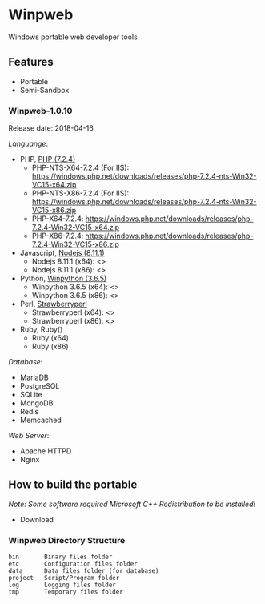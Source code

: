 # Winpweb
Windows portable web developer tools

## Features
* Portable
* Semi-Sandbox

### Winpweb-1.0.10 ###
Release date: 2018-04-16

*Languange*:
* PHP, [PHP (7.2.4)](https://windows.php.net/index.php)
  * PHP-NTS-X64-7.2.4 (For IIS): <https://windows.php.net/downloads/releases/php-7.2.4-nts-Win32-VC15-x64.zip>
  * PHP-NTS-X86-7.2.4 (For IIS): <https://windows.php.net/downloads/releases/php-7.2.4-nts-Win32-VC15-x86.zip>
  * PHP-X64-7.2.4: <https://windows.php.net/downloads/releases/php-7.2.4-Win32-VC15-x64.zip>
  * PHP-X86-7.2.4: <https://windows.php.net/downloads/releases/php-7.2.4-Win32-VC15-x86.zip>
* Javascript, [Nodejs (8.11.1)](https://nodejs.org/en/)
  * Nodejs 8.11.1 (x64): <>
  * Nodejs 8.11.1 (x86): <>
* Python, [Winpython (3.6.5)]()
  * Winpython 3.6.5 (x64): <>
  * Winpython 3.6.5 (x86): <>
* Perl, [Strawberryperl]()
  * Strawberryperl (x64): <>
  * Strawberryperl (x86): <>
* Ruby, Ruby()
  * Ruby (x64)
  * Ruby (x86)

*Database*:
* MariaDB 
* PostgreSQL
* SQLite
* MongoDB
* Redis
* Memcached

*Web Server*:
* Apache HTTPD
* Nginx

## How to build the portable ##
*Note: Some software required Microsoft C++ Redistribution to be installed!*
- Download

### Winpweb Directory Structure ###
```
bin       Binary files folder
etc       Configuration files folder
data      Data files folder (for database)
project   Script/Program folder
log       Logging files folder
tmp       Temporary files folder
```
